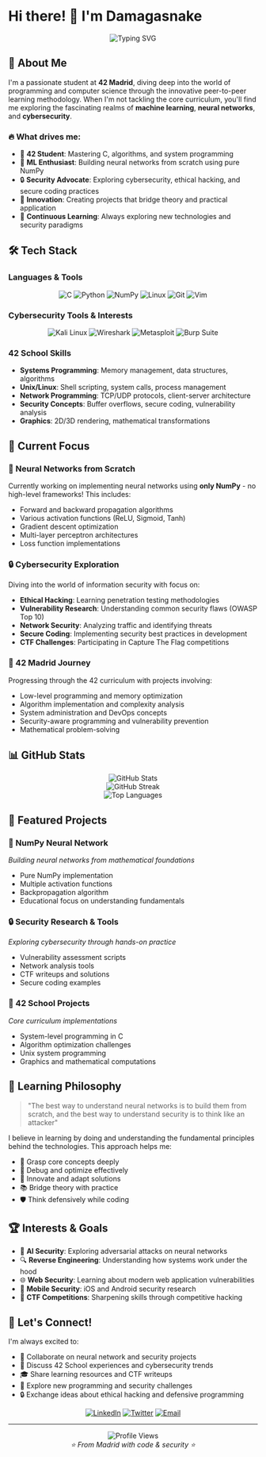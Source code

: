 # Hi there! 👋 I'm Damagasnake

<div align="center">
  <img src="https://readme-typing-svg.herokuapp.com?font=Fira+Code&weight=500&size=24&duration=3000&pause=1000&color=2F81F7&center=true&vCenter=true&width=600&lines=42+Madrid+Student+%F0%9F%9A%80;Neural+Network+Enthusiast+%F0%9F%A7%A0;Cybersecurity+Passionate+%F0%9F%94%92;Building+with+NumPy+%E2%9A%A1" alt="Typing SVG" />
</div>

## 🎯 About Me

I'm a passionate student at **42 Madrid**, diving deep into the world of programming and computer science through the innovative peer-to-peer learning methodology. When I'm not tackling the core curriculum, you'll find me exploring the fascinating realms of **machine learning**, **neural networks**, and **cybersecurity**.

### 🔥 What drives me:
- 🏫 **42 Student**: Mastering C, algorithms, and system programming
- 🧠 **ML Enthusiast**: Building neural networks from scratch using pure NumPy
- 🔒 **Security Advocate**: Exploring cybersecurity, ethical hacking, and secure coding practices
- 🚀 **Innovation**: Creating projects that bridge theory and practical application
- 🌱 **Continuous Learning**: Always exploring new technologies and security paradigms

## 🛠️ Tech Stack

### Languages & Tools
<div align="center">
  
![C](https://img.shields.io/badge/C-00599C?style=for-the-badge&logo=c&logoColor=white)
![Python](https://img.shields.io/badge/Python-3776AB?style=for-the-badge&logo=python&logoColor=white)
![NumPy](https://img.shields.io/badge/numpy-%23013243.svg?style=for-the-badge&logo=numpy&logoColor=white)
![Linux](https://img.shields.io/badge/Linux-FCC624?style=for-the-badge&logo=linux&logoColor=black)
![Git](https://img.shields.io/badge/Git-F05032?style=for-the-badge&logo=git&logoColor=white)
![Vim](https://img.shields.io/badge/VIM-%2311AB00.svg?style=for-the-badge&logo=vim&logoColor=white)

</div>

### Cybersecurity Tools & Interests
<div align="center">

![Kali Linux](https://img.shields.io/badge/Kali_Linux-557C94?style=for-the-badge&logo=kali-linux&logoColor=white)
![Wireshark](https://img.shields.io/badge/Wireshark-1679A7?style=for-the-badge&logo=wireshark&logoColor=white)
![Metasploit](https://img.shields.io/badge/Metasploit-ED1C24?style=for-the-badge&logo=metasploit&logoColor=white)
![Burp Suite](https://img.shields.io/badge/Burp_Suite-FF6633?style=for-the-badge&logo=burp-suite&logoColor=white)

</div>

### 42 School Skills
- **Systems Programming**: Memory management, data structures, algorithms
- **Unix/Linux**: Shell scripting, system calls, process management
- **Network Programming**: TCP/UDP protocols, client-server architecture
- **Security Concepts**: Buffer overflows, secure coding, vulnerability analysis
- **Graphics**: 2D/3D rendering, mathematical transformations

## 🎯 Current Focus

### 🧮 Neural Networks from Scratch
Currently working on implementing neural networks using **only NumPy** - no high-level frameworks! This includes:
- Forward and backward propagation algorithms
- Various activation functions (ReLU, Sigmoid, Tanh)
- Gradient descent optimization
- Multi-layer perceptron architectures
- Loss function implementations

### 🔒 Cybersecurity Exploration
Diving into the world of information security with focus on:
- **Ethical Hacking**: Learning penetration testing methodologies
- **Vulnerability Research**: Understanding common security flaws (OWASP Top 10)
- **Network Security**: Analyzing traffic and identifying threats
- **Secure Coding**: Implementing security best practices in development
- **CTF Challenges**: Participating in Capture The Flag competitions

### 🏫 42 Madrid Journey
Progressing through the 42 curriculum with projects involving:
- Low-level programming and memory optimization
- Algorithm implementation and complexity analysis
- System administration and DevOps concepts
- Security-aware programming and vulnerability prevention
- Mathematical problem-solving

## 📊 GitHub Stats

<div align="center">
  <img src="https://github-readme-stats.vercel.app/api?username=Damagasnake&show_icons=true&theme=tokyonight&hide_border=true&count_private=true" alt="GitHub Stats" />
</div>

<div align="center">
  <img src="https://github-readme-streak-stats.herokuapp.com/?user=Damagasnake&theme=tokyonight&hide_border=true" alt="GitHub Streak" />
</div>

<div align="center">
  <img src="https://github-readme-stats.vercel.app/api/top-langs/?username=Damagasnake&layout=compact&theme=tokyonight&hide_border=true&langs_count=8" alt="Top Languages" />
</div>

## 🚀 Featured Projects

### 🧠 NumPy Neural Network
*Building neural networks from mathematical foundations*
- Pure NumPy implementation
- Multiple activation functions
- Backpropagation algorithm
- Educational focus on understanding fundamentals

### 🔒 Security Research & Tools
*Exploring cybersecurity through hands-on practice*
- Vulnerability assessment scripts
- Network analysis tools
- CTF writeups and solutions
- Secure coding examples

### 🏫 42 School Projects
*Core curriculum implementations*
- System-level programming in C
- Algorithm optimization challenges
- Unix system programming
- Graphics and mathematical computations

## 🌟 Learning Philosophy

> "The best way to understand neural networks is to build them from scratch, and the best way to understand security is to think like an attacker" 

I believe in learning by doing and understanding the fundamental principles behind the technologies. This approach helps me:
- 🎯 Grasp core concepts deeply
- 🔧 Debug and optimize effectively
- 🚀 Innovate and adapt solutions
- 📚 Bridge theory with practice
- 🛡️ Think defensively while coding

## 🏆 Interests & Goals

- 🤖 **AI Security**: Exploring adversarial attacks on neural networks
- 🔍 **Reverse Engineering**: Understanding how systems work under the hood
- 🌐 **Web Security**: Learning about modern web application vulnerabilities
- 📱 **Mobile Security**: iOS and Android security research
- 🏅 **CTF Competitions**: Sharpening skills through competitive hacking

## 🤝 Let's Connect!

I'm always excited to:
- 👥 Collaborate on neural network and security projects
- 💬 Discuss 42 School experiences and cybersecurity trends
- 🎓 Share learning resources and CTF writeups
- 🚀 Explore new programming and security challenges
- 🔒 Exchange ideas about ethical hacking and defensive programming

<div align="center">
  
[![LinkedIn](https://img.shields.io/badge/LinkedIn-0077B5?style=for-the-badge&logo=linkedin&logoColor=white)](https://linkedin.com/in/your-profile)
[![Twitter](https://img.shields.io/badge/Twitter-1DA1F2?style=for-the-badge&logo=twitter&logoColor=white)](https://twitter.com/your-handle)
[![Email](https://img.shields.io/badge/Email-D14836?style=for-the-badge&logo=gmail&logoColor=white)](mailto:your-email@domain.com)

</div>

---

<div align="center">
  <img src="https://komarev.com/ghpvc/?username=Damagasnake&color=blueviolet&style=for-the-badge&label=Profile+Views" alt="Profile Views" />
</div>

<div align="center">
  <i>⭐ From Madrid with code & security ⭐</i>
</div> 
